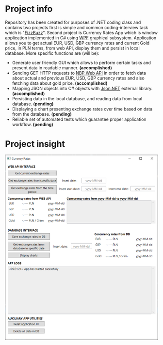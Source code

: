# Project info
Repository has been created for purposes of .NET coding class and contains two projects first is simple and common coding-interview task which is "[FizzBuzz](https://en.wikipedia.org/wiki/Fizz_buzz)".
Second project is Currency Rates App which is window application implemented in C# using [WPF](https://en.wikipedia.org/wiki/Windows_Presentation_Foundation) graphical subsystem.
Application allows you to get actual EUR, USD, GBP currency rates and current Gold price, in PLN terms, from web API, display them and persist in local database. More specific functions are (will be):
- Generate user friendly GUI which allows to perform certain tasks and present data in readable manner. **(accomplished)**
- Sending GET HTTP requests to [NBP Web API](http://api.nbp.pl/) in order to fetch data about actual and previous EUR, USD, GBP currency rates and also fetching data about gold price. **(accomplished)**
- Mapping JSON objects into C# objects with [Json.NET](https://www.newtonsoft.com/json) external library. **(accomplished)**
- Persisting data in the local database, and reading data from local database. **(pending)**
- Displaying a chart presenting exchange rates over time based on data from the database. **(pending)**
- Reliable set of automated tests which guarantee proper application workflow. **(pending)**

# Project insight
![App](/misc/App-stage1.png)

